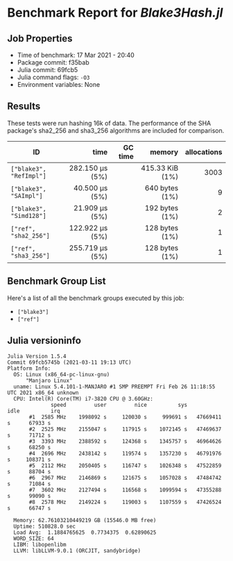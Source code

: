 # Benchmark Report for *Blake3Hash.jl*

## Job Properties
* Time of benchmark: 17 Mar 2021 - 20:40
* Package commit: f35bab
* Julia commit: 69fcb5
* Julia command flags: `-O3`
* Environment variables: None

## Results
These tests were run hashing 16k of data.  The performance of the SHA package's sha2_256 and sha3_256 algorithms are included for comparison.

| ID                      | time            | GC time | memory          | allocations |
|-------------------------|----------------:|--------:|----------------:|------------:|
| `["blake3", "RefImpl"]` | 282.150 μs (5%) |         | 415.33 KiB (1%) |        3003 |
| `["blake3", "SAImpl"]`  |  40.500 μs (5%) |         |  640 bytes (1%) |           9 |
| `["blake3", "Simd128"]` |  21.909 μs (5%) |         |  192 bytes (1%) |           2 |
| `["ref", "sha2_256"]`   | 122.922 μs (5%) |         |  128 bytes (1%) |           1 |
| `["ref", "sha3_256"]`   | 255.719 μs (5%) |         |  128 bytes (1%) |           1 |

## Benchmark Group List
Here's a list of all the benchmark groups executed by this job:

- `["blake3"]`
- `["ref"]`

## Julia versioninfo
```
Julia Version 1.5.4
Commit 69fcb5745b (2021-03-11 19:13 UTC)
Platform Info:
  OS: Linux (x86_64-pc-linux-gnu)
      "Manjaro Linux"
  uname: Linux 5.4.101-1-MANJARO #1 SMP PREEMPT Fri Feb 26 11:18:55 UTC 2021 x86_64 unknown
  CPU: Intel(R) Core(TM) i7-3820 CPU @ 3.60GHz: 
              speed         user         nice          sys         idle          irq
       #1  2585 MHz    1998092 s     120030 s     999691 s   47669411 s      67933 s
       #2  2525 MHz    2155047 s     117915 s    1072145 s   47469637 s      71712 s
       #3  3393 MHz    2388592 s     124368 s    1345757 s   46964626 s      68250 s
       #4  2696 MHz    2438142 s     119574 s    1357230 s   46791976 s     108371 s
       #5  2112 MHz    2050405 s     116747 s    1026348 s   47522859 s      88704 s
       #6  2967 MHz    2146869 s     121675 s    1057028 s   47484742 s      71084 s
       #7  3602 MHz    2127494 s     116568 s    1099594 s   47355288 s      99090 s
       #8  2578 MHz    2149224 s     119003 s    1107559 s   47426524 s      66747 s
       
  Memory: 62.76103210449219 GB (15546.0 MB free)
  Uptime: 510828.0 sec
  Load Avg:  1.1884765625  0.7734375  0.62890625
  WORD_SIZE: 64
  LIBM: libopenlibm
  LLVM: libLLVM-9.0.1 (ORCJIT, sandybridge)
```
